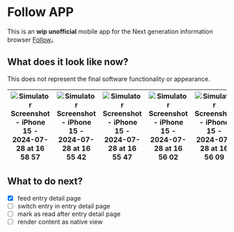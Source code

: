 # Follow APP

This is an **wip unofficial** mobile app for the Next generation information browser [Follow](https://github.com/RSSNext/follow)。

## What does it look like now?

This does not represent the final software functionality or appearance.

| ![Simulator Screenshot - iPhone 15 - 2024-07-28 at 16 58 57](https://github.com/user-attachments/assets/a6f7ce74-6864-4ae9-9e39-0a2aa8d076ab) | ![Simulator Screenshot - iPhone 15 - 2024-07-28 at 16 55 42](https://github.com/user-attachments/assets/fce0c345-ccb6-4a4a-8929-a7240995b8ff) | ![Simulator Screenshot - iPhone 15 - 2024-07-28 at 16 55 47](https://github.com/user-attachments/assets/f91828c4-d6e6-4bf9-bc9d-9e4ca4b8afd0) | ![Simulator Screenshot - iPhone 15 - 2024-07-28 at 16 56 02](https://github.com/user-attachments/assets/d8054a3b-c50f-4e5d-a853-51fac3b60bb8) | ![Simulator Screenshot - iPhone 15 - 2024-07-28 at 16 56 09](https://github.com/user-attachments/assets/15e901d3-fcc5-4f0e-8d3f-807dfa0c60d2) | ![Simulator Screenshot - iPhone 15 - 2024-07-28 at 19 03 45](https://github.com/user-attachments/assets/03ea64b9-23ef-46c7-af81-c99a96ba7613) |
| -- | -- | -- | -- | -- | -- |

## What to do next?

- [x] feed entry detail page
- [ ] switch entry in entry detail page
- [ ] mark as read after entry detail page
- [ ] render content as native view
